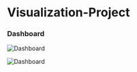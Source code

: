 # Visualization-Project

### Dashboard

![Dashboard](https://github.com/adich23/Visualization-Project/blob/firstmerge/dashboard-demo.gif)

![Dashboard](https://github.com/adich23/Visualization-Project/blob/firstmerge/dashboard-1.png)

